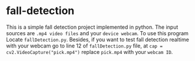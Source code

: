 # fall-detection

This is a simple fall detection project implemented in python. The input sources are `.mp4 video files` and your `device webcam`. To use this program Locate `fallDetection.py`. Besides, if you want to test fall detection realtime with your webcam go to line 12 of `fallDetection.py` file, at `cap = cv2.VideoCapture("pick.mp4")` replace `pick.mp4` with your `webcam ID`.


